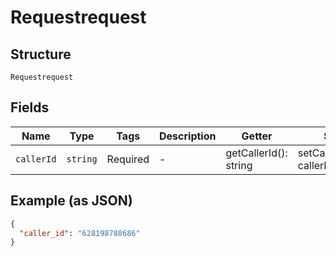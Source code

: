 
# Requestrequest

## Structure

`Requestrequest`

## Fields

| Name | Type | Tags | Description | Getter | Setter |
|  --- | --- | --- | --- | --- | --- |
| `callerId` | `string` | Required | - | getCallerId(): string | setCallerId(string callerId): void |

## Example (as JSON)

```json
{
  "caller_id": "628198788686"
}
```

